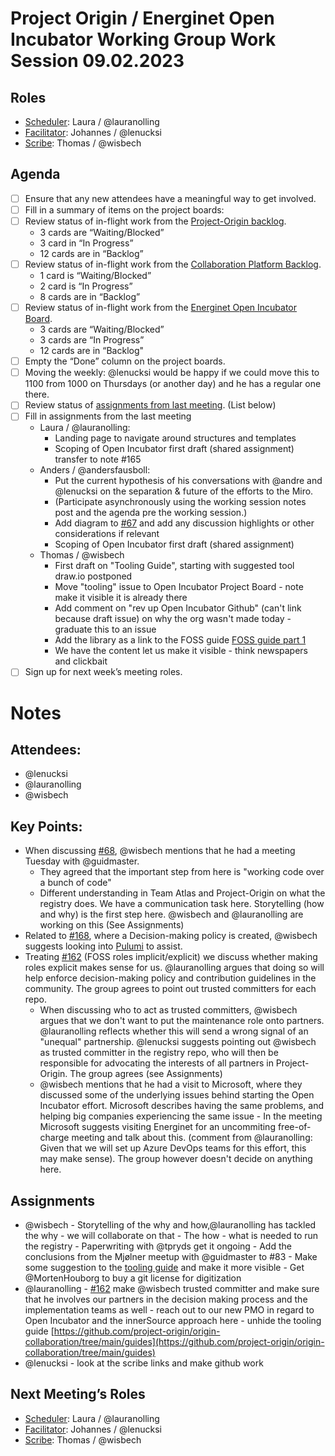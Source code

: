 # Project Origin / Energinet Open Incubator Working Group Work Session 09.02.2023

## Roles
- [Scheduler]: Laura / @lauranolling 
- [Facilitator]: Johannes / @lenucksi 
- [Scribe]: Thomas / @wisbech 

## Agenda
- [ ] Ensure that any new attendees have a meaningful way to get involved.
- [ ] Fill in a summary of items on the project boards:
- [ ] Review status of in-flight work from the [Project-Origin backlog](https://github.com/orgs/project-origin/projects/6/views/1).
  - 3 cards are “Waiting/Blocked”
  - 3 card in “In Progress” 
  - 12 cards are in “Backlog” 
- [ ] Review status of in-flight work from the [Collaboration Platform Backlog](https://github.com/orgs/project-origin/projects/2/views/1).
  - 1 card is “Waiting/Blocked” 
  - 2 card is “In Progress” 
  - 8 cards are in “Backlog” 
- [ ] Review status of in-flight work from the [Energinet Open Incubator Board](https://github.com/orgs/project-origin/projects/11/views/2).
  - 3 cards are “Waiting/Blocked”
  - 3 cards are “In Progress” 
  - 12 cards are in “Backlog"
- [ ] Empty the “Done” column on the project boards.
- [ ] Moving the weekly: @lenucksi would be happy if we could move this to 1100 from 1000 on Thursdays (or another day) and he has a regular one there.
- [ ] Review status of [assignments from last meeting](https://github.com/project-origin/origin-collaboration/blob/main/meeting-minutes/project-origin-working-session-02-02-2023.md). (List below)
- [ ] Fill in assignments from the last meeting
  - Laura / @lauranolling:
    - Landing page to navigate around structures and templates
    - Scoping of Open Incubator first draft (shared assignment) transfer to note #165 
  - Anders / @andersfausboll:
    - Put the current hypothesis of his conversations with @andre and @lenucksi on the separation & future of the efforts to the Miro.  
    - (Participate asynchronously using the working session notes post and the agenda pre the working session.)
    - Add diagram to [#67](https://github.com/project-origin/origin-collaboration/issues/67) and add any discussion highlights or other considerations if relevant 
    - Scoping of Open Incubator first draft (shared assignment)
  - Thomas / @wisbech 
    - First draft on "Tooling Guide", starting with suggested tool draw.io  postponed 
    - Move "tooling" issue to Open Incubator Project Board - note make it visible it is already there
    - Add comment on "rev up Open Incubator Github" (can't link because draft issue) on why the org wasn't made today - graduate this to an issue
    - Add the library as a link to the FOSS guide [FOSS guide part 1](https://github.com/orgs/project-origin/projects/11/views/1?pane=issue&itemId=19492319)
    - We have the content let us make it visible - think newspapers and clickbait
- [ ] Sign up for next week’s meeting roles.

# Notes

## Attendees:
- @lenucksi 
- @lauranolling 
- @wisbech 

## Key Points:
- When discussing [#68](https://github.com/project-origin/origin-collaboration/issues/68), @wisbech mentions that he had a meeting Tuesday with @guidmaster. 
    - They agreed that the important step from here is "working code over a bunch of code" 
    - Different understanding in Team Atlas and Project-Origin on what the registry does. We have a communication task here. Storytelling (how and why) is the first step here. @wisbech and @lauranolling are working on this (See Assignments) 
- Related to [#168](https://github.com/project-origin/origin-collaboration/pull/168), where a Decision-making policy is created, @wisbech suggests looking into [Pulumi](https://www.pulumi.com/docs/guides/continuous-delivery/github-actions/) to assist.
- Treating [#162](https://github.com/project-origin/origin-collaboration/issues/162) (FOSS roles implicit/explicit) we discuss whether making roles explicit makes sense for us. @lauranolling argues that doing so will help enforce decision-making policy and contribution guidelines in the community. The group agrees to point out trusted committers for each repo. 
    - When discussing who to act as trusted committers, @wisbech argues that we don't want to put the maintenance role onto partners. @lauranolling reflects whether this will send a wrong signal of an "unequal" partnership. @lenucksi suggests pointing out @wisbech as trusted committer in the registry repo, who will then be responsible for advocating the interests of all partners in Project-Origin. The group agrees (see Assignments)
    - @wisbech mentions that he had a visit to Microsoft, where they discussed some of the underlying issues behind starting the Open Incubator effort. Microsoft describes having the same problems, and helping big companies experiencing the same issue - In the meeting Microsoft suggests visiting Energinet for an uncommiting free-of-charge meeting and talk about this. (comment from @lauranolling: Given that we will set up Azure DevOps teams for this effort, this may make sense). The group however doesn't decide on anything here. 

## Assignments
- @wisbech 
        - Storytelling of the why and how,@lauranolling  has tackled the why - we will collaborate on that
        - The how - what is needed to run the registry
        - Paperwriting with @tpryds get it ongoing 
        - Add the conclusions from the Mjølner meetup with @guidmaster to #83 
        - Make some suggestion to the [tooling guide](https://github.com/project-origin/origin-collaboration/tree/main/guides) and make it more visible
        - Get @MortenHouborg to buy a git license for digitization
- @lauranolling
        - [#162](https://github.com/project-origin/origin-collaboration/issues/162) make @wisbech trusted committer and make sure that he involves our partners in the decision making process and the implementation teams as well
        - reach out to our new PMO in regard to Open Incubator and the innerSource approach here
        - unhide the tooling guide [https://github.com/project-origin/origin-collaboration/tree/main/guides](https://github.com/project-origin/origin-collaboration/tree/main/guides)
- @lenucksi 
         - look at the scribe links and make github work 
        
        

## Next Meeting’s Roles

- [Scheduler](https://github.com/project-origin/origin-collaboration/blob/main/meeting-docs/roles.md#scheduler):  Laura / @lauranolling 
- [Facilitator](https://github.com/project-origin/origin-collaboration/blob/main/meeting-docs/roles.md#facilitator): Johannes / @lenucksi 
- [Scribe](https://github.com/project-origin/origin-collaboration/blob/main/meeting-docs/roles.md#scribe): Thomas / @wisbech 

<!-- something tells me we need to fix the anchorlink style use here... -->
[project board Project-Origin]: https://github.com/orgs/project-origin/projects/6/views/2

[project board collaboration platform]: https://github.com/orgs/project-origin/projects/2/views/1
[project board Energinet Open Incubator]: https://github.com/orgs/project-origin/projects/11

[Scheduler]: https://github.com/project-origin/origin-collaboration/blob/main/meeting-docs/roles.md#scheduler
[Facilitator]: https://github.com/project-origin/origin-collaboration/blob/main/meeting-docs/roles.md#facilitator
[Scribe]: https://github.com/project-origin/origin-collaboration/blob/main/meeting-docs/roles.md#scribe
